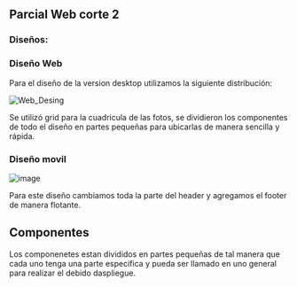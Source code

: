 ## Parcial Web corte 2
### Diseños:

### Diseño Web
Para el diseño de la version desktop utilizamos la siguiente distribución:

![Web_Desing](https://user-images.githubusercontent.com/71720590/136895178-78df279d-14c1-4ee3-ad01-16b9a6412102.png)

Se utilizó grid para la cuadricula de las fotos, se dividieron los componentes de todo el diseño en partes pequeñas para ubicarlas de manera sencilla y rápida.

### Diseño movil

![image](https://user-images.githubusercontent.com/71720590/136896055-b77b69ef-71a1-4089-bf58-d3b82c12c647.png)

Para este diseño cambiamos toda la parte del header y agregamos el footer de manera flotante.

## Componentes

Los componenetes estan divididos en partes pequeñas de tal manera que cada uno tenga una parte especifica y pueda ser llamado en uno general para realizar el debido daspliegue.
